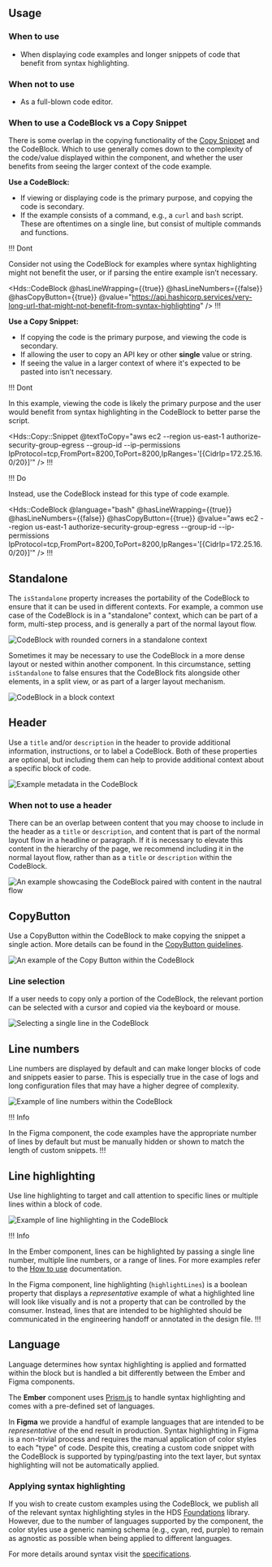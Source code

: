 ## Usage

### When to use

- When displaying code examples and longer snippets of code that benefit from syntax highlighting.

### When not to use

- As a full-blown code editor.

### When to use a CodeBlock vs a Copy Snippet

There is some overlap in the copying functionality of the [Copy Snippet](/components/copy/snippet) and the CodeBlock. Which to use generally comes down to the complexity of the code/value displayed within the component, and whether the user benefits from seeing the larger context of the code example.

**Use a CodeBlock:**

- If viewing or displaying code is the primary purpose, and copying the code is secondary.
- If the example consists of a command, e.g., a `curl` and `bash` script. These are oftentimes on a single line, but consist of multiple commands and functions.

!!! Dont

Consider not using the CodeBlock for examples where syntax highlighting might not benefit the user, or if parsing the entire example isn’t necessary.

<Hds::CodeBlock
  @hasLineWrapping={{true}}
  @hasLineNumbers={{false}}
  @hasCopyButton={{true}}
  @value="https://api.hashicorp.services/very-long-url-that-might-not-benefit-from-syntax-highlighting" />
!!!

**Use a Copy Snippet:**

- If copying the code is the primary purpose, and viewing the code is secondary.
- If allowing the user to copy an API key or other **single** value or string.
- If seeing the value in a larger context of where it's expected to be pasted into isn’t necessary.

!!! Dont

In this example, viewing the code is likely the primary purpose and the user would benefit from syntax highlighting in the CodeBlock to better parse the script.

<Hds::Copy::Snippet @textToCopy="aws ec2 --region us-east-1 authorize-security-group-egress --group-id --ip-permissions IpProtocol=tcp,FromPort=8200,ToPort=8200,IpRanges='[{CidrIp=172.25.16.0/20}]'" />
!!!

!!! Do

Instead, use the CodeBlock instead for this type of code example.

<Hds::CodeBlock
  @language="bash"
  @hasLineWrapping={{true}}
  @hasLineNumbers={{false}}
  @hasCopyButton={{true}}
  @value="aws ec2 --region us-east-1 authorize-security-group-egress --group-id --ip-permissions IpProtocol=tcp,FromPort=8200,ToPort=8200,IpRanges='[{CidrIp=172.25.16.0/20}]'"
/>
!!!

## Standalone

The `isStandalone` property increases the portability of the CodeBlock to ensure that it can be used in different contexts. For example, a common use case of the CodeBlock is in a "standalone" context, which can be part of a form, multi-step process, and is generally a part of the normal layout flow.

![CodeBlock with rounded corners in a standalone context](/assets/components/code-block/code-block-rounded-standalone.png)

Sometimes it may be necessary to use the CodeBlock in a more dense layout or nested within another component. In this circumstance, setting `isStandalone` to false ensures that the CodeBlock fits alongside other elements, in a split view, or as part of a larger layout mechanism.

![CodeBlock in a block context](/assets/components/code-block/code-block-block-level.png)

## Header

Use a `title` and/or `description` in the header to provide additional information, instructions, or to label a CodeBlock. Both of these properties are optional, but including them can help to provide additional context about a specific block of code.

![Example metadata in the CodeBlock](/assets/components/code-block/code-block-metadata.png)

### When not to use a header

There can be an overlap between content that you may choose to include in the header as a `title` or `description`, and content that is part of the normal layout flow in a headline or paragraph. If it is necessary to elevate this content in the hierarchy of the page, we recommend including it in the normal layout flow, rather than as a `title` or `description` within the CodeBlock.

![An example showcasing the CodeBlock paired with content in the nautral flow](/assets/components/code-block/code-block-dont-use-metadata.png)

## CopyButton

Use a CopyButton within the CodeBlock to make copying the snippet a single action. More details can be found in the [CopyButton guidelines](/components/copy/button).

![An example of the Copy Button within the CodeBlock](/assets/components/code-block/code-block-copy-button.png)

### Line selection

If a user needs to copy only a portion of the CodeBlock, the relevant portion can be selected with a cursor and copied via the keyboard or mouse.

![Selecting a single line in the CodeBlock](/assets/components/code-block/code-block-line-selection.png)

## Line numbers

Line numbers are displayed by default and can make longer blocks of code and snippets easier to parse. This is especially true in the case of logs and long configuration files that may have a higher degree of complexity.

![Example of line numbers within the CodeBlock](/assets/components/code-block/code-block-line-numbers.png)

!!! Info

In the Figma component, the code examples have the appropriate number of lines by default but must be manually hidden or shown to match the length of custom snippets.
!!!

## Line highlighting

Use line highlighting to target and call attention to specific lines or multiple lines within a block of code.

![Example of line highlighting in the CodeBlock](/assets/components/code-block/code-block-line-highlighting.png)

!!! Info

In the Ember component, lines can be highlighted by passing a single line number, multiple line numbers, or a range of lines. For more examples refer to the [How to use](/?tab=code#highlightlines) documentation. 

In the Figma component, line highlighting (`highlightLines`) is a boolean property that displays a _representative_ example of what a highlighted line will look like visually and is not a property that can be controlled by the consumer. Instead, lines that are intended to be highlighted should be communicated in the engineering handoff or annotated in the design file.
!!!

## Language

Language determines how syntax highlighting is applied and formatted within the block but is handled a bit differently between the Ember and Figma components.

The **Ember** component uses [Prism.js](https://prismjs.com/index.html) to handle syntax highlighting and comes with a pre-defined set of languages.

In **Figma** we provide a handful of example languages that are intended to be _representative_ of the end result in production. Syntax highlighting in Figma is a non-trivial process and requires the manual application of color styles to each "type" of code. Despite this, creating a custom code snippet with the CodeBlock is supported by typing/pasting into the text layer, but syntax highlighting will not be automatically applied.

### Applying syntax highlighting

If you wish to create custom examples using the CodeBlock, we publish all of the relevant syntax highlighting styles in the HDS [Foundations](https://www.figma.com/file/oQsMzMMnynfPWpMEt91OpH/HDS-Product---Foundations?type=design&node-id=2130%3A2&mode=design&t=Pfj7CheLS6cR0hKa-1) library. However, due to the number of languages supported by the component, the color styles use a generic naming schema (e.g., cyan, red, purple) to remain as agnostic as possible when being applied to different languages.

For more details around syntax visit the [specifications](?tab=specifications).
